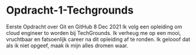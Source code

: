 # Opdracht-1-Techgrounds
Eerste Opdracht over Git en GitHub
8 Dec 2021
Ik volg een opleiding om cloud engineer to worden bij TechGrounds. Ik verheug me op een mooi, vruchtbaar en fatsoenlijk career na dit opleiding af te ronden. Ik gelooof dat als ik niet opgeef, maak ik mijn alles dromen waar.